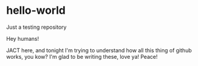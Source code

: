 # hello-world
Just a testing repository

Hey humans!

JACT here, and tonight I'm trying to understand how all this thing of github works, you kow?
I'm glad to be writing these, love ya! Peace!
